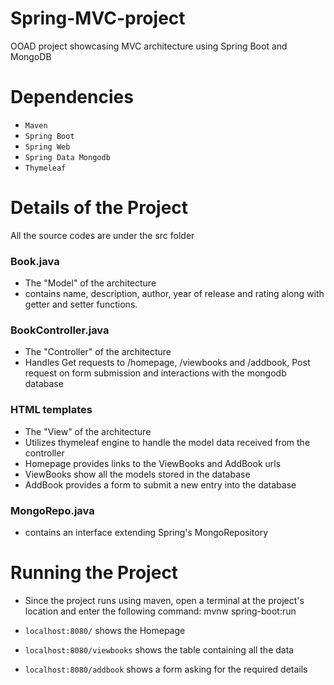 # Spring-MVC-project
OOAD project showcasing MVC architecture using Spring Boot and MongoDB

# Dependencies
* `Maven` 
* `Spring Boot`
* `Spring Web`
* `Spring Data Mongodb`
* `Thymeleaf`

# Details of the Project
All the source codes are under the src folder
### Book.java
* The "Model" of the architecture
* contains name, description, author, year of release and rating along with getter and setter functions.
### BookController.java
* The "Controller" of the architecture
* Handles Get requests to /homepage, /viewbooks and /addbook, Post request on form submission and interactions with the mongodb database
### HTML templates
* The "View" of the architecture
* Utilizes thymeleaf engine to handle the model data received from the controller
* Homepage provides links to the ViewBooks and AddBook urls
* ViewBooks show all the models stored in the database
* AddBook provides a form to submit a new entry into the database

### MongoRepo.java
* contains an interface extending Spring's MongoRepository

# Running the Project
* Since the project runs using maven, open a terminal at the project's location and enter the following command:
mvnw spring-boot:run
      
* `localhost:8080/` shows the Homepage
* `localhost:8080/viewbooks` shows the table containing all the data
* `localhost:8080/addbook` shows a form asking for the required details 
